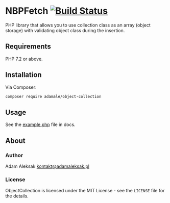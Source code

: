 # NBPFetch [![Build Status](https://travis-ci.org/adamale/ObjectCollection.svg?branch=master)](https://travis-ci.org/adamale/ObjectCollection)
PHP library that allows you to use collection class as an array (object storage) with validating object class during the insertion.

## Requirements
PHP 7.2 or above.

## Installation
Via Composer:
``` bash
composer require adamale/object-collection
```

## Usage
See the [example.php](https://github.com/adamale/ObjectCollection/docs/example.php) file in docs.

## About

### Author
Adam Aleksak <kontakt@adamaleksak.pl>

### License
ObjectCollection is licensed under the MIT License - see the `LICENSE` file for the details.